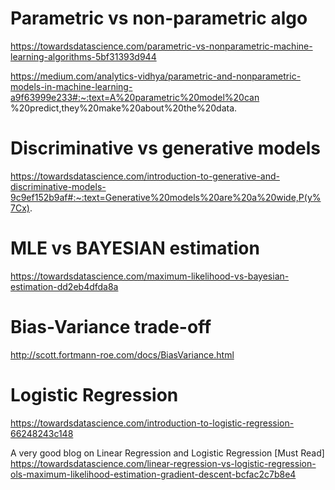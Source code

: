 # Parametric vs non-parametric algo
https://towardsdatascience.com/parametric-vs-nonparametric-machine-learning-algorithms-5bf31393d944

https://medium.com/analytics-vidhya/parametric-and-nonparametric-models-in-machine-learning-a9f63999e233#:~:text=A%20parametric%20model%20can
%20predict,they%20make%20about%20the%20data.

# Discriminative vs generative models
https://towardsdatascience.com/introduction-to-generative-and-discriminative-models-9c9ef152b9af#:~:text=Generative%20models%20are%20a%20wide,P(y%7Cx).

# MLE vs BAYESIAN estimation

https://towardsdatascience.com/maximum-likelihood-vs-bayesian-estimation-dd2eb4dfda8a

# Bias-Variance trade-off
http://scott.fortmann-roe.com/docs/BiasVariance.html

# Logistic Regression
https://towardsdatascience.com/introduction-to-logistic-regression-66248243c148

A very good blog on Linear Regression and Logistic Regression [Must Read]
https://towardsdatascience.com/linear-regression-vs-logistic-regression-ols-maximum-likelihood-estimation-gradient-descent-bcfac2c7b8e4